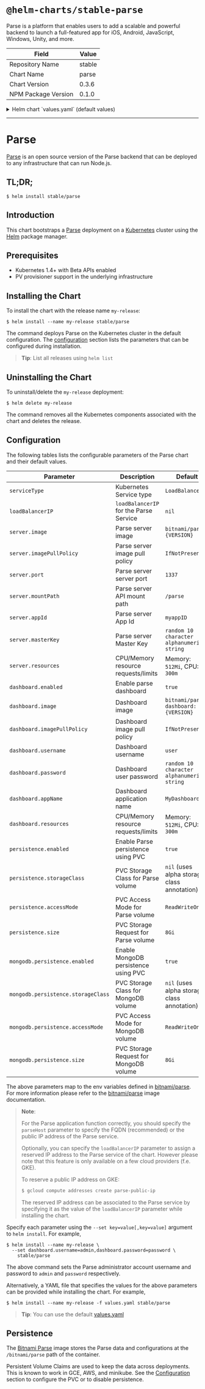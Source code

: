 # `@helm-charts/stable-parse`

Parse is a platform that enables users to add a scalable and powerful backend to launch a full-featured app for iOS, Android, JavaScript, Windows, Unity, and more.

| Field               | Value  |
| ------------------- | ------ |
| Repository Name     | stable |
| Chart Name          | parse  |
| Chart Version       | 0.3.6  |
| NPM Package Version | 0.1.0  |

<details>

<summary>Helm chart `values.yaml` (default values)</summary>

```yaml
## Kubernetes serviceType for Parse Deployment
## ref: http://kubernetes.io/docs/user-guide/services/#publishing-services---service-types
##
serviceType: LoadBalancer

## loadBalancerIP for the Parse Service (optional, cloud specific)
## ref: http://kubernetes.io/docs/user-guide/services/#type-loadbalancer
##
# loadBalancerIP:

server:
  ## Bitnami Parse image version
  ## ref: https://hub.docker.com/r/bitnami/parse/tags/
  ##
  image: bitnami/parse:2.7.2-r1

  ## Specify a imagePullPolicy
  ## ref: http://kubernetes.io/docs/user-guide/images/#pre-pulling-images
  ##
  imagePullPolicy: IfNotPresent

  ## Parse Server Port
  ## ref: https://github.com/bitnami/bitnami-docker-parse#configuration
  ##
  port: 1337

  ## Parse API mount path
  ## ref: https://github.com/bitnami/bitnami-docker-parse#configuration
  ##
  mountPath: /parse

  ## Parse Server App ID
  ## ref: https://github.com/bitnami/bitnami-docker-parse#configuration
  ##
  appId: myappID

  ## Parse Server Master Key
  ## ref: https://github.com/bitnami/bitnami-docker-parse#configuration
  ##
  # masterKey:

  ## Configure resource requests and limits
  ## ref: http://kubernetes.io/docs/user-guide/compute-resources/
  ##
  resources:
    # requests:
    #   memory: 512Mi
    #   cpu: 300m

dashboard:
  ## Enable deployment of Parse Dashboard
  ##
  enabled: true

  ## Bitnami Parse Dashboard image version
  ## ref: https://hub.docker.com/r/bitnami/parse-dashboard/tags/
  ##
  image: bitnami/parse-dashboard:1.1.2-r1

  ## Specify a imagePullPolicy
  ## ref: http://kubernetes.io/docs/user-guide/images/#pre-pulling-images
  ##
  imagePullPolicy: IfNotPresent

  ## Parse Dashboard application username
  ## ref: https://github.com/bitnami/bitnami-docker-parse-dashboard#configuration
  ##
  username: user

  ## Parse Dashboard application password
  ## Defaults to a random 10-character alphanumeric string if not set
  ## ref: https://github.com/bitnami/bitnami-docker-parse-dashboard#configuration
  ##
  # password:

  ## Parse Dashboard application name
  ## ref: https://github.com/bitnami/bitnami-docker-parse-dashboard#configuration
  ##
  appName: MyDashboard

  ## Configure resource requests and limits
  ## ref: http://kubernetes.io/docs/user-guide/compute-resources/
  ##
  resources:
    {}
    # requests:
    #   memory: 512Mi
    #   cpu: 300m

## Enable persistence using Persistent Volume Claims
## ref: http://kubernetes.io/docs/user-guide/persistent-volumes/
##
persistence:
  enabled: true
  ## parse data Persistent Volume Storage Class
  ## If defined, storageClassName: <storageClass>
  ## If set to "-", storageClassName: "", which disables dynamic provisioning
  ## If undefined (the default) or set to null, no storageClassName spec is
  ##   set, choosing the default provisioner.  (gp2 on AWS, standard on
  ##   GKE, AWS & OpenStack)
  ##
  # storageClass: "-"
  accessMode: ReadWriteOnce
  size: 8Gi

##
## MongoDB chart configuration
##
mongodb:
  ## Enable persistence using Persistent Volume Claims
  ## ref: http://kubernetes.io/docs/user-guide/persistent-volumes/
  ##
  persistence:
    enabled: true
    ## mongodb data Persistent Volume Storage Class
    ## If defined, storageClassName: <storageClass>
    ## If set to "-", storageClassName: "", which disables dynamic provisioning
    ## If undefined (the default) or set to null, no storageClassName spec is
    ##   set, choosing the default provisioner.  (gp2 on AWS, standard on
    ##   GKE, AWS & OpenStack)
    ##
    # storageClass: "-"
    accessMode: ReadWriteOnce
    size: 8Gi
```

</details>

---

# Parse

[Parse](https://parse.com/) is an open source version of the Parse backend that can be deployed to any infrastructure that can run Node.js.

## TL;DR;

```console
$ helm install stable/parse
```

## Introduction

This chart bootstraps a [Parse](https://github.com/bitnami/bitnami-docker-parse) deployment on a [Kubernetes](http://kubernetes.io) cluster using the [Helm](https://helm.sh) package manager.

## Prerequisites

- Kubernetes 1.4+ with Beta APIs enabled
- PV provisioner support in the underlying infrastructure

## Installing the Chart

To install the chart with the release name `my-release`:

```console
$ helm install --name my-release stable/parse
```

The command deploys Parse on the Kubernetes cluster in the default configuration. The [configuration](#configuration) section lists the parameters that can be configured during installation.

> **Tip**: List all releases using `helm list`

## Uninstalling the Chart

To uninstall/delete the `my-release` deployment:

```console
$ helm delete my-release
```

The command removes all the Kubernetes components associated with the chart and deletes the release.

## Configuration

The following tables lists the configurable parameters of the Parse chart and their default values.

| Parameter                          | Description                            | Default                                     |
| ---------------------------------- | -------------------------------------- | ------------------------------------------- |
| `serviceType`                      | Kubernetes Service type                | `LoadBalancer`                              |
| `loadBalancerIP`                   | `loadBalancerIP` for the Parse Service | `nil`                                       |
| `server.image`                     | Parse server image                     | `bitnami/parse:{VERSION}`                   |
| `server.imagePullPolicy`           | Parse server image pull policy         | `IfNotPresent`                              |
| `server.port`                      | Parse server server port               | `1337`                                      |
| `server.mountPath`                 | Parse server API mount path            | `/parse`                                    |
| `server.appId`                     | Parse server App Id                    | `myappID`                                   |
| `server.masterKey`                 | Parse server Master Key                | `random 10 character alphanumeric string`   |
| `server.resources`                 | CPU/Memory resource requests/limits    | Memory: `512Mi`, CPU: `300m`                |
| `dashboard.enabled`                | Enable parse dashboard                 | `true`                                      |
| `dashboard.image`                  | Dashboard image                        | `bitnami/parse-dashboard:{VERSION}`         |
| `dashboard.imagePullPolicy`        | Dashboard image pull policy            | `IfNotPresent`                              |
| `dashboard.username`               | Dashboard username                     | `user`                                      |
| `dashboard.password`               | Dashboard user password                | `random 10 character alphanumeric string`   |
| `dashboard.appName`                | Dashboard application name             | `MyDashboard`                               |
| `dashboard.resources`              | CPU/Memory resource requests/limits    | Memory: `512Mi`, CPU: `300m`                |
| `persistence.enabled`              | Enable Parse persistence using PVC     | `true`                                      |
| `persistence.storageClass`         | PVC Storage Class for Parse volume     | `nil` (uses alpha storage class annotation) |
| `persistence.accessMode`           | PVC Access Mode for Parse volume       | `ReadWriteOnce`                             |
| `persistence.size`                 | PVC Storage Request for Parse volume   | `8Gi`                                       |
| `mongodb.persistence.enabled`      | Enable MongoDB persistence using PVC   | `true`                                      |
| `mongodb.persistence.storageClass` | PVC Storage Class for MongoDB volume   | `nil` (uses alpha storage class annotation) |
| `mongodb.persistence.accessMode`   | PVC Access Mode for MongoDB volume     | `ReadWriteOnce`                             |
| `mongodb.persistence.size`         | PVC Storage Request for MongoDB volume | `8Gi`                                       |

The above parameters map to the env variables defined in [bitnami/parse](http://github.com/bitnami/bitnami-docker-parse). For more information please refer to the [bitnami/parse](http://github.com/bitnami/bitnami-docker-parse) image documentation.

> **Note**:
>
> For the Parse application function correctly, you should specify the `parseHost` parameter to specify the FQDN (recommended) or the public IP address of the Parse service.
>
> Optionally, you can specify the `loadBalancerIP` parameter to assign a reserved IP address to the Parse service of the chart. However please note that this feature is only available on a few cloud providers (f.e. GKE).
>
> To reserve a public IP address on GKE:
>
> ```bash
> $ gcloud compute addresses create parse-public-ip
> ```
>
> The reserved IP address can be associated to the Parse service by specifying it as the value of the `loadBalancerIP` parameter while installing the chart.

Specify each parameter using the `--set key=value[,key=value]` argument to `helm install`. For example,

```console
$ helm install --name my-release \
  --set dashboard.username=admin,dashboard.password=password \
    stable/parse
```

The above command sets the Parse administrator account username and password to `admin` and `password` respectively.

Alternatively, a YAML file that specifies the values for the above parameters can be provided while installing the chart. For example,

```console
$ helm install --name my-release -f values.yaml stable/parse
```

> **Tip**: You can use the default [values.yaml](values.yaml)

## Persistence

The [Bitnami Parse](https://github.com/bitnami/bitnami-docker-parse) image stores the Parse data and configurations at the `/bitnami/parse` path of the container.

Persistent Volume Claims are used to keep the data across deployments. This is known to work in GCE, AWS, and minikube.
See the [Configuration](#configuration) section to configure the PVC or to disable persistence.
